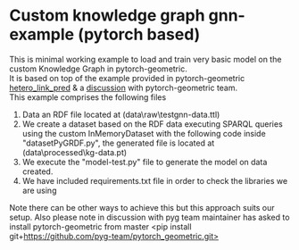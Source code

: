 # Custom knowledge graph gnn-example (pytorch based)
This is minimal working example to load and train very basic model on the custom Knowledge Graph in pytorch-geometric.    
It is based on top of the example provided in pytorch-geometric [hetero_link_pred](https://github.com/pyg-team/pytorch_geometric/blob/master/examples/hetero/hetero_link_pred.py) & a [discussion](https://github.com/pyg-team/pytorch_geometric/discussions/3221) with pytorch-geometric team.    
This example comprises the following files    
1) Data an RDF file located at (data\raw\testgnn-data.ttl)
2) We create a dataset based on the RDF data executing SPARQL queries using the custom InMemoryDataset with the following code inside "datasetPyGRDF.py", the generated file is located at (data\processed\kg-data.pt)    
3) We execute the "model-test.py" file to generate the model on data created.    
4) We have included requirements.txt file in order to check the libraries we are using

Note there can be other ways to achieve this but this approach suits our setup. Also please note in discussion with pyg team maintainer has asked to install pytorch-geometric from master <pip install git+https://github.com/pyg-team/pytorch_geometric.git>
